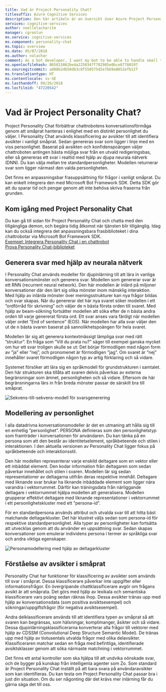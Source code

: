 ```yaml
---
title: Vad är Project Personality Chat?
titlesuffix: Azure Cognitive Services
description: Den här artikeln är en översikt över Azure Project Personality Chat, som är ett molnbaserat API för att förbättra din chattrobots konversationsförmåga.
services: cognitive-services
author: noellelacharite
manager: cgronlun
ms.service: cognitive-services
ms.component: personality-chat
ms.topic: overview
ms.date: 05/07/2018
ms.author: nolachar
comment: As a bot developer, I want my bot to be able to handle small talk in a consistent tone so that my bot appears more complete and conversational.
ms.openlocfilehash: 865815862be4a2250347f782985e0bce87780197
ms.sourcegitcommit: ad08b2db50d63c8f550575d2e7bb9a0852efb12f
ms.translationtype: HT
ms.contentlocale: sv-SE
ms.lasthandoff: 09/26/2018
ms.locfileid: "47220542"
---
```

# <a name="what-is-project-personality-chat"></a>Vad är Project Personality Chat?

Project Personality Chat förbättrar chattrobotens konversationsförmåga genom att småprat hanteras i enlighet med en distinkt personlighet du väljer. I Personality Chat används klassificering av avsikter till att identifiera avsikter i vanligt småprat. Sedan genereras svar som ligger i linje med en viss personlighet. Baserat på avsikten och konfidenspoängen väljer chattroboten antingen bästa möjliga svar från en utvald redigeringsbas, eller så genereras ett svar i realtid med hjälp av djupa neurala nätverk (DNN). Du kan välja mellan tre standardpersonligheter. Modellen returnerar svar som ligger närmast den valda personligheten.

Det finns en anpassningsbar frasuppsättning för frågor i vanligt småprat. Du kan enkelt integrera den med Microsoft Bot Framework SDK. Detta SDK gör att du sparar tid och pengar genom att inte behöva skriva fraserna från grunden.

## <a name="getting-started-with-project-personality-chat"></a>Kom igång med Project Personality Chat

Du kan gå till sidan för Project Personality Chat och chatta med den tillgängliga demon, och begära tidig åtkomst när tjänsten blir tillgänglig.
Idag kan du också integrera det anpassningsbara frasbiblioteket i dina chattrobotar via Microsoft Bot Framework SDK. <br>
[Exempel: Integrera Personality Chat i en chattrobot](https://github.com/Microsoft/BotBuilder-PersonalityChat/) <br>
[Prova Personality Chat-biblioteket](https://github.com/Microsoft/BotBuilder-PersonalityChat/tree/master/CSharp)

## <a name="generating-responses-using-neural-networks"></a>Generera svar med hjälp av neurala nätverk

I Personality Chat används modeller för djupinlärning till att lära in vanliga konversationsmönster och generera svar. Modellen som genererar svar är ett RNN (recurrent neural network). Den här modellen är inlärd på miljoner konversationer där den lärt sig olika mönster inom mänsklig interaktion. Med hjälp av inlärda mönster över meningsstrukturer kan nya frågor bildas och svar skapas. När du genererar det här nya svaret söker modellen i ett ”ordförråd för skrivning” och väljer de n bästa första orden till svaret. Med hjälp av beam-sökning fortsätter modellen att söka efter de n bästa andra orden till varje genererat första ord. Ett svar anses vara färdigt när modellen väljer ordet ”End of sentence” (EOS). När modellen har alla svar väljer den ut de n bästa svaren baserat på sannolikhetspoängen för hela svaret.

Modellen lär sig att generera kontextmässigt lämpliga svar med rätt ”struktur”. En fråga som ”Vill du prata nu?” säger till exempel ganska mycket om hur ett svar troligen skulle se ut: Det börjar förmodligen med någon form av ”ja” eller ”nej”, och pronomenet är förmodligen ”jag”. Om svaret är ”nej” innehåller svaret förmodligen någon typ av artig förklaring och så vidare.

Systemet försöker att lära sig en språkmodell för grundstrukturen i samtalet. Den här strukturen ska tillåta att svaren delvis påverkas av externa begränsningar som ämnet, personligheten och så vidare.  Eftersom de här begränsningarna lärs in från breda mönster passar de särskilt bra till småprat.

![Sekvens-till-sekvens-modell för svarsgenerering](./media/overview/sequence-to-sequence-model.png)

## <a name="personality-modeling"></a>Modellering av personlighet

 I alla datadrivna konversationsmodeller är det en utmaning att hålla sig till en enhetlig ”personlighet”. PERSONA definieras som den personlighetstyp som framträder i konversationen för användaren. Du kan tänka på en persona som att den består av identitetselement, språkbeteende och stilen i interaktionen. I den aktuella versionen av Personality Chat ligger fokus på språkbeteende och interaktionsstil.

Den här modellen representerar varje enskild deltagare som en vektor eller ett inbäddat element. Den kodar information från deltagaren som sedan påverkar innehållet och stilen i svaren. Modellen lär sig sedan representationer av deltagarna utifrån deras respektive innehåll. Deltagare med liknande svar brukar ha liknande inbäddade element som ligger nära varandra i vektorrummet. Därför kan träningsdata från närliggande deltagare i vektorrummet hjälpa modellen att generalisera. Modellen grupperar effektivt deltagare med liknande representationer i vektorrummet i ett personlighetskluster med ett ”persona-id”.

För en standardpersona används attribut och utvalda svar till att hitta bäst matchande deltagarkluster. Det här klustret väljs sedan som persona-id för respektive standardpersonlighet. Alla typer av personligheter kan fortsätta att utvecklas genom att du använder en uppsättning svar. Sedan skapas konversationer som emulerar individens persona i termer av språkliga svar och andra viktiga egenskaper.

![Personamodellering med hjälp av deltagarkluster](./media/overview/persona-modeling.png)

## <a name="small-talk-intent-understanding"></a>Förståelse av avsikter i småprat

Personality Chat har funktioner för klassificering av avsikter som används till svar i småprat. Dessa klassificerare påverkar inte uppgifter eller informationsfrågor. En övergripande chattklassificerare avgör om frågans avsikt är att småprata. Det görs med hjälp av lexikala och semantiska klassificerare vars poäng sedan räknas ihop. Dessa avsikter tränas upp med hjälp av konversationsdata (som positiva avsiktsexempel) och sökningar/uppgiftsfrågor (för negativa avsiktsexempel).

Andra delklassificerare används till att identifiera typen av småprat så att svaren kan begränsas, som hälsningar, komplimanger, åsikter och så vidare. Dessa djupinlärningsklassificerarna konverterar alla frågor till vektorer med hjälp av CDSSM (Convolutional Deep Structure Semantic Model). De tränas upp med hjälp av tiotusentals utvalda frågor med olika delavsikter. Klassificeraren matchar sedan en fråga med befintliga, identifierade avsiktsklasser genom att söka närmaste matchning i vektorrummet.

Det finns ett antal kontroller som ska hjälpa till att undvika oönskade svar, och de bygger på kunskap från intelligenta agenter som Zo. Som standard är Project Personality Chat inställt på att bara svara på användaravsikter som kan identifieras. Du kan testa om Project Personality Chat passar bra i just din situation. Om du ser någonting där det krävs mer inlärning får du gärna säga det till oss.
